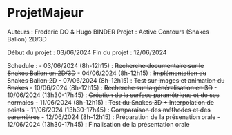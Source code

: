 # ProjetMajeur
Auteurs : Frederic DO & Hugo BINDER
Projet : Active Contours (Snakes Ballon) 2D/3D

Début du projet : 03/06/2024
Fin du projet : 12/06/2024

Schedule :
    - 03/06/2024 (8h-12h15) : ~~Recherche documentaire sur le Snakes Ballon en 2D/3D~~
    - 04/06/2024 (8h-12h15) : ~~Implémentation du Snakes Ballon 2D~~
    - 07/06/2024 (8h-12h15) : ~~Test sur images et animation du Snakes~~
    - 10/06/2024 (8h-12h15) : ~~Recherche sur la généralisation en 3D~~
    - 10/06/2024 (13h30-17h45) : ~~Création de la surface paramétrique et de ses normales~~
    - 11/06/2024 (8h-12h15) : ~~Test du Snakes 3D + Interpolation de points~~
    - 11/06/2024 (13h30-17h45) : ~~Comparaison des méthodes et des paramètres~~
    - 12/06/2024 (8h-12h15) : Préparation de la présenation orale
    - 12/06/2024 (13h30-17h45) : Finalisation de la présentation orale
